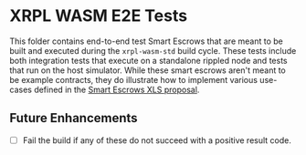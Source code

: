 # XRPL WASM E2E Tests

This folder contains end-to-end test Smart Escrows that are meant to be built and executed during the `xrpl-wasm-std` build cycle.
These tests include both integration tests that execute on a standalone rippled node and tests that run on the host simulator.
While these smart escrows aren't meant to be example contracts, they do illustrate how to implement various use-cases
defined in the [Smart Escrows XLS proposal](https://github.com/XRPLF/XRPL-Standards/discussions/270).

## Future Enhancements

- [ ] Fail the build if any of these do not succeed with a positive result code.
